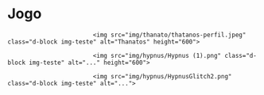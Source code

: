# Jogo

                    
                            <img src="img/thanato/thatanos-perfil.jpeg" class="d-block img-teste" alt="Thanatos" height="600">
                        
                            <img src="img/hypnus/Hypnus (1).png" class="d-block img-teste" alt="..." height="600">
                    
                            <img src="img/hypnus/HypnusGlitch2.png" class="d-block img-teste" alt="...">
                     
                   
